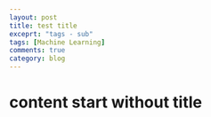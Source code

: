 ```yaml
---
layout: post
title: test title
exceprt: "tags - sub"
tags: [Machine Learning]
comments: true
category: blog
---  
```


# content start without title
